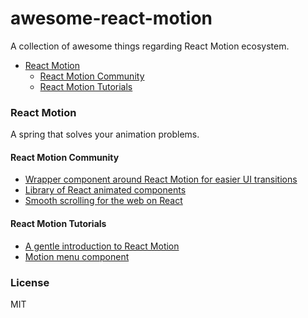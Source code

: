 # awesome-react-motion

A collection of awesome things regarding React Motion ecosystem.

- [React Motion](#react-motion)
  - [React Motion Community](#react-motion-community)
  - [React Motion Tutorials](#react-motion-tutorials)

### React Motion

A spring that solves your animation problems.

#### React Motion Community
* [Wrapper component around React Motion for easier UI transitions](https://github.com/souporserious/react-motion-ui-pack)
* [Library of React animated components](https://github.com/Nitive/react-motion-pack)
* [Smooth scrolling for the web on React](https://github.com/opensource-cards/react-scrolling)

#### React Motion Tutorials
* [A gentle introduction to React Motion](https://medium.com/@nashvail/a-gentle-introduction-to-react-motion-dc50dd9f2459#.4lnu7ym0j)
* [Motion menu component](https://github.com/bokuweb/react-motion-menu)

### License

MIT
